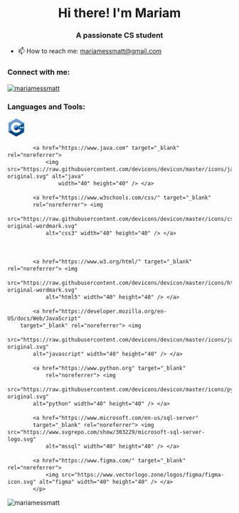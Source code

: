 <h1 align="center">Hi there! I'm Mariam</h1>
<h3 align="center">A passionate CS student</h3>

- 📫 How to reach me: mariamessmatt@gmail.com

<h3 align="left">Connect with me:</h3>
<p align="left">
    <a href="https://linkedin.com/in/mariamessmatt" target="blank"><img align="center"
            src="https://raw.githubusercontent.com/rahuldkjain/github-profile-readme-generator/master/src/images/icons/Social/linked-in-alt.svg"
            alt="mariamessmatt" height="30" width="40" /></a>
</p>

<h3 align="left">Languages and Tools:</h3>
<p align="left">
        <a href="https://www.w3schools.com/cpp/" target="_blank" rel="noreferrer"> <img
            src="https://raw.githubusercontent.com/devicons/devicon/master/icons/cplusplus/cplusplus-original.svg"
            alt="cplusplus" width="40" height="40" /> </a> 

            <a href="https://www.java.com" target="_blank" rel="noreferrer">
                <img src="https://raw.githubusercontent.com/devicons/devicon/master/icons/java/java-original.svg" alt="java"
                    width="40" height="40" /> </a> 
                
            <a href="https://www.w3schools.com/css/" target="_blank"
            rel="noreferrer"> <img
                src="https://raw.githubusercontent.com/devicons/devicon/master/icons/css3/css3-original-wordmark.svg"
                alt="css3" width="40" height="40" /> </a> 
            

            
            <a href="https://www.w3.org/html/" target="_blank" rel="noreferrer"> <img
                src="https://raw.githubusercontent.com/devicons/devicon/master/icons/html5/html5-original-wordmark.svg"
                alt="html5" width="40" height="40" /> </a> 
            
            <a href="https://developer.mozilla.org/en-US/docs/Web/JavaScript"
        target="_blank" rel="noreferrer"> <img
            src="https://raw.githubusercontent.com/devicons/devicon/master/icons/javascript/javascript-original.svg"
            alt="javascript" width="40" height="40" /> </a> 
        
            <a href="https://www.python.org" target="_blank"
                rel="noreferrer"> <img
            src="https://raw.githubusercontent.com/devicons/devicon/master/icons/python/python-original.svg"
            alt="python" width="40" height="40" /> </a> 

            <a href="https://www.microsoft.com/en-us/sql-server"
            target="_blank" rel="noreferrer"> <img src="https://www.svgrepo.com/show/303229/microsoft-sql-server-logo.svg"
                alt="mssql" width="40" height="40" /> </a>

            <a href="https://www.figma.com/" target="_blank" rel="noreferrer">
                <img src="https://www.vectorlogo.zone/logos/figma/figma-icon.svg" alt="figma" width="40" height="40" /> </a>
            </p>

<p><img align="center"
        src="https://github-readme-stats.vercel.app/api/top-langs?username=mariamessmatt&show_icons=true&locale=en&layout=compact"
        alt="mariamessmatt" /></p>

